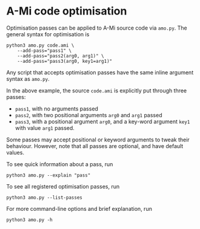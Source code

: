 # A-Mi code optimisation

Optimisation passes can be applied to A-Mi source code via `amo.py`.
The general syntax for optimisation is
```console
python3 amo.py code.ami \
    --add-pass="pass1" \
    --add-pass="pass2(arg0, arg1)" \
    --add-pass="pass3(arg0, key1=arg1)"
```
Any script that accepts optimisation passes have the same inline argument syntax as `amo.py`.

In the above example, the source `code.ami` is explicitly put through three passes:
- `pass1`, with no arguments passed
- `pass2`, with two positional arguments `arg0` and `arg1` passed
- `pass3`, with a positional argument `arg0`, and a key-word argument `key1` with value `arg1` passed.

Some passes may accept positional or keyword arguments to tweak their behaviour.
However, note that all passes are optional, and have default values.

To see quick information about a pass, run
```console
python3 amo.py --explain "pass"
```
To see all registered optimisation passes, run
```console
python3 amo.py --list-passes
```

For more command-line options and brief explanation, run
```console
python3 amo.py -h
```
